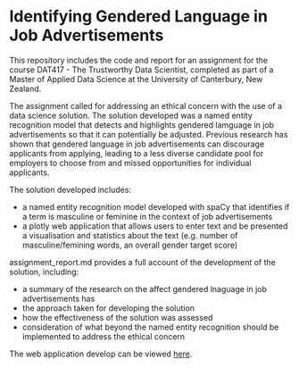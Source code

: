 # Identifying Gendered Language in Job Advertisements

This repository includes the code and report for an assignment for the course DAT417 - The Trustworthy Data Scientist, completed as part of a Master of Applied Data Science at the University of Canterbury, New Zealand.

The assignment called for addressing an ethical concern with the use of a data science solution. The solution developed was a named entity recognition model that detects and highlights gendered lamguage in job advertisements so that it can potentially be adjusted. Previous research has shown that gendered language in job advertisements can discourage applicants from applying, leading to a less diverse candidate pool for employers to choose from and missed opportunities for individual applicants.

The solution developed includes:
- a named entity recognition model developed with spaCy that identifies if a term is masculine or feminine in the context of job advertisements
- a plotly web application that allows users to enter text and be presented a visualisation and statistics about the text (e.g. number of masculine/femining words, an overall gender target score)


assignment_report.md provides a full account of the development of the solution, including:
- a summary of the research on the affect gendered lnaguage in job advertisements has
- the approach taken for developing the solution
- how the effectiveness of the solution was assessed
- consideration of what beyond the named entity recognition should be implemented to address the ethical concern

The web application develop can be viewed [here](http://databa.pythonanywhere.com/).
